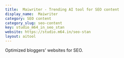 ```yaml
---
title:  Maiwriter - Trending AI tool for SEO content
display_name:  Maiwriter
category: SEO content
category_slug: seo-content
key: studio_m64_in_seo_stan
website: https://studio.m64.in/seo-stan
layout: aitool
---
```


Optimized bloggers' websites for SEO.
